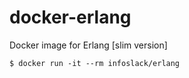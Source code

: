 docker-erlang
==============
Docker image for Erlang [slim version]

```
$ docker run -it --rm infoslack/erlang
```
